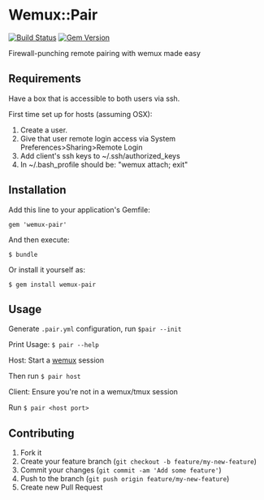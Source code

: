 # Wemux::Pair

[![Build Status](https://travis-ci.org/substantial/wemux-pair.png?branch=master)](https://travis-ci.org/substantial/wemux-pair)
[![Gem Version](https://badge.fury.io/rb/wemux-pair.png)](http://badge.fury.io/rb/wemux-pair)

Firewall-punching remote pairing with wemux made easy

## Requirements

Have a box that is accessible to both users via ssh.

First time set up for hosts (assuming OSX):

1. Create a <pairprogramming> user.
2. Give that user remote login access via System Preferences>Sharing>Remote Login
3. Add client's ssh keys to ~<pairprogramming>/.ssh/authorized_keys
4. In ~<pairprogramming>/.bash_profile should be: "wemux attach; exit"

## Installation

Add this line to your application's Gemfile:

    gem 'wemux-pair'

And then execute:

    $ bundle

Or install it yourself as:

    $ gem install wemux-pair

## Usage


Generate `.pair.yml` configuration, run `$pair --init`

Print Usage: `$ pair --help`

Host:
Start a [wemux](https://github.com/zolrath/wemux) session

Then run `$ pair host`

Client:
Ensure you're not in a wemux/tmux session

Run `$ pair <host port>`

## Contributing

1. Fork it
2. Create your feature branch (`git checkout -b feature/my-new-feature`)
3. Commit your changes (`git commit -am 'Add some feature'`)
4. Push to the branch (`git push origin feature/my-new-feature`)
5. Create new Pull Request
